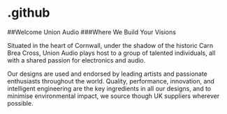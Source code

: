 # .github

##Welcome Union Audio
###Where We Build Your Visions

Situated in the heart of Cornwall, under the shadow of the historic Carn Brea Cross, Union Audio plays host to a group of talented individuals, all with a shared passion for electronics and audio.

Our designs are used and endorsed by leading artists and passionate enthusiasts throughout the world. Quality, performance, innovation, and intelligent engineering are the key ingredients in all our designs, and to minimise environmental impact, we source though UK suppliers wherever possible.
